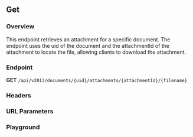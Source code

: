 ## Get

### Overview
This endpoint retrieves an attachment for a specific document. The endpoint uses the uid of the document and the attachmentId of the attachment to locate the file, allowing clients to download the attachment.

### Endpoint

**GET** `/api/v2013/documents/{uid}/attachments/{attachmentId}/{filename}`

### Headers
<!--@include: @/../components/common/header/accept.md-->


### URL Parameters
<!--@include: @/../components/common/url/uid-attachmentId-filename.md-->

### Playground

<SwaggerUI :swaggerSpecs="swaggerGetSpecs" />